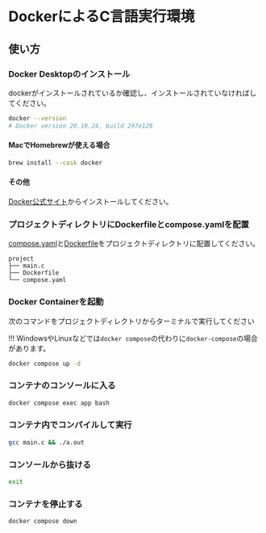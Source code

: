 # DockerによるC言語実行環境

## 使い方

### Docker Desktopのインストール

dockerがインストールされているか確認し、インストールされていなければしてください。

```bash
docker --version
# Docker version 20.10.24, build 297e128
```

#### MacでHomebrewが使える場合

```bash
brew install --cask docker
```

#### その他

[Docker公式サイト](https://docs.docker.com/get-docker/)からインストールしてください。


### プロジェクトディレクトリにDockerfileとcompose.yamlを配置

[compose.yaml](compose.yaml)と[Dockerfile](Dockerfile)をプロジェクトディレクトリに配置してください。

```
project
├── main.c
├── Dockerfile
└── compose.yaml
```

### Docker Containerを起動

次のコマンドをプロジェクトディレクトリからターミナルで実行してください

!!! WindowsやLinuxなどでは`docker compose`の代わりに`docker-compose`の場合があります。

```bash
docker compose up -d
```

### コンテナのコンソールに入る

```bash
docker compose exec app bash
```

### コンテナ内でコンパイルして実行
```bash
gcc main.c && ./a.out
```

### コンソールから抜ける

```bash
exit
```

### コンテナを停止する

```bash
docker compose down
```
